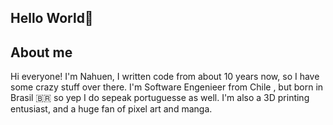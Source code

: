 ## Hello World👋


## About me
Hi everyone! I'm Nahuen, I written code from about 10 years now, so I have some crazy stuff over there. I'm Software Engenieer from Chile , but born in Brasil 🇧🇷 so yep I do sepeak portuguesse as well. I'm also a 3D printing entusiast, and a huge fan of pixel art and manga.
